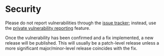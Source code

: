 # Security

Please do not report vulnerabilities through the
[issue tracker](https://github.com/vezel-dev/cathode/issues); instead, use the
[private vulnerability reporting](https://github.com/vezel-dev/cathode/security/advisories/new)
feature.

Once the vulnerability has been confirmed and a fix implemented, a new release
will be published. This will usually be a patch-level release unless a more
significant major/minor-level release coincides with the fix.
